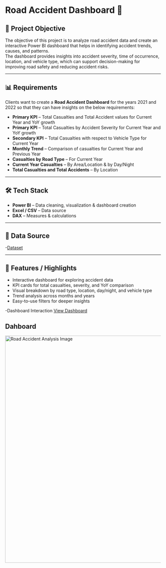 # Road Accident Dashboard 🚦  

## 📌 Project Objective  
The objective of this project is to analyze road accident data and create an interactive Power BI dashboard that helps in identifying accident trends, causes, and patterns.  
The dashboard provides insights into accident severity, time of occurrence, location, and vehicle type, which can support decision-making for improving road safety and reducing accident risks.  

---

## 📊 Requirements  
Clients want to create a **Road Accident Dashboard** for the years 2021 and 2022 so that they can have insights on the below requirements:  

- **Primary KPI** – Total Casualties and Total Accident values for Current Year and YoY growth  
- **Primary KPI** – Total Casualties by Accident Severity for Current Year and YoY growth  
- **Secondary KPI** – Total Casualties with respect to Vehicle Type for Current Year  
- **Monthly Trend** – Comparison of casualties for Current Year and Previous Year  
- **Casualties by Road Type** – For Current Year  
- **Current Year Casualties** – By Area/Location & by Day/Night  
- **Total Casualties and Total Accidents** – By Location  

---

## 🛠 Tech Stack  
- **Power BI** – Data cleaning, visualization & dashboard creation  
- **Excel / CSV** – Data source  
- **DAX** – Measures & calculations  

---

## 📂 Data Source  
-<a href="https://docs.google.com/spreadsheets/d/1po_7QivCqGceixWVXCoX_ftzf8scG-sl/edit?gid=2029987335#gid=2029987335">Dataset</a>

---

## 🌟 Features / Highlights  
- Interactive dashboard for exploring accident data  
- KPI cards for total casualties, severity, and YoY comparison  
- Visual breakdown by road type, location, day/night, and vehicle type  
- Trend analysis across months and years  
- Easy-to-use filters for deeper insights  

-Dashboard Interaction <a href="https://github.com/deepak-codes537/Road-Accident-Analysis/blob/main/Road%20Accident%20image.png"> View Dashboard </a>

## Dahboard
<img width="1318" height="732" alt="Road Accident Analysis Image" src="https://github.com/user-attachments/assets/fb969896-e7a6-4489-a9f5-320014115d1e" />

